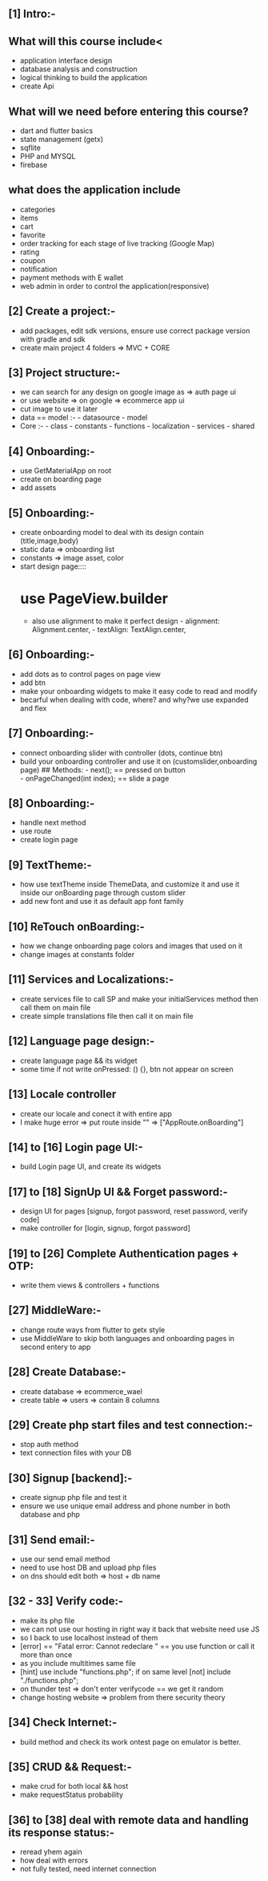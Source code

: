 ## [1] Intro:-

## What will this course include<
- application interface design
- database analysis and construction
- logical thinking to build the application
- create Api

## What will we need before entering this course?
- dart and flutter basics
- state management (getx)
- sqflite
- PHP and MYSQL
- firebase

## what does the application include
- categories
- items
- cart
- favorite
- order tracking for each stage of live tracking (Google Map)
- rating
- coupon
- notification
- payment methods with E wallet
- web admin in order to control the application(responsive)

## [2] Create a project:-
- add packages, edit sdk versions, ensure use correct package version with gradle and sdk
- create main project 4 folders => MVC + CORE


## [3] Project structure:-
- we can search for any design on google image as => auth page ui
- or use website => on google => ecommerce app ui
- cut image to use it later
- data == model :-
            - datasource
            - model
- Core :-
            - class
            - constants
            - functions
            - localization
            - services
            - shared

## [4] Onboarding:-
- use GetMaterialApp on root
- create on boarding page 
- add assets

## [5] Onboarding:-
- create onboarding model to deal with its design contain (title,image,body)
- static data => onboarding list
- constants => image asset, color
- start design page::::
    # use PageView.builder 
    - also use alignment to make it perfect design
            - alignment: Alignment.center,
            - textAlign: TextAlign.center,

## [6] Onboarding:-
- add dots as to control pages on page view
- add btn 
- make your onboarding widgets to make it easy code to read and modify
- becarful when dealing with code, where? and why?we use expanded and flex

## [7] Onboarding:-
- connect onboarding slider with controller (dots, continue btn)
- build your onboarding controller and use it on (customslider,onboarding page)
        ## Methods:
            - next();                    == pressed on button     
            - onPageChanged(int index);  == slide a page
## [8] Onboarding:-
- handle next method
- use route
- create login page

## [9] TextTheme:-
- how use textTheme inside ThemeData, and customize it and use it inside 
  our onBoarding page through custom slider
- add new font and use it as default app font family

## [10] ReTouch onBoarding:-
- how we change onboarding page colors and images that used on it
- change images at constants folder

## [11] Services and Localizations:-
- create services file to call SP and make your initialServices method 
then call them on main file
- create simple translations file then call it on main file

## [12] Language page design:-
- create language page && its widget
- some time if not write onPressed: () {}, btn not appear on screen

## [13] Locale controller
- create our locale and conect it with entire app
- I make huge error => put route inside "" => ["AppRoute.onBoarding"]

## [14] to [16] Login page UI:-
- build Login page UI, and create its widgets

## [17] to [18] SignUp UI && Forget password:-
- design UI for pages [signup, forgot password, reset password, verify code]
- make controller for [login, signup, forgot password]

## [19] to [26] Complete Authentication pages + OTP:
- write them views & controllers + functions

## [27] MiddleWare:-
- change route ways from flutter to getx style
- use MiddleWare to skip both languages and onboarding pages in second entery to app

## [28] Create Database:-
- create database => ecommerce_wael
- create table => users => contain 8 columns

## [29] Create php start files and test connection:-
- stop auth method 
- text connection files with your DB

## [30] Signup [backend]:-
- create signup php file and test it
- ensure we use unique email address and phone number in both database and php

## [31] Send email:-
- use our send email method
- need to use host DB and upload php files
- on dns should edit both => host + db name

## [32 - 33] Verify code:-
- make its php file
- we can not use our hosting in right way it back that website need use JS
- so I back to use localhost instead of them
- [error] == "Fatal error: Cannot redeclare <function>" == you use function or call it more than once
- as you include multitimes same file
- [hint] use include "functions.php"; if on same level [not] include "./functions.php";
- on thunder test => don't enter verifycode == we get it random
- change hosting website => problem from there security theory

## [34] Check Internet:-
- build method and check its work ontest page on emulator is better.

## [35] CRUD && Request:-
- make crud for both local && host 
- make requestStatus probability

## [36] to [38] deal with remote data and handling its response status:-
- reread yhem again
- how deal with errors
- not fully tested, need internet connection